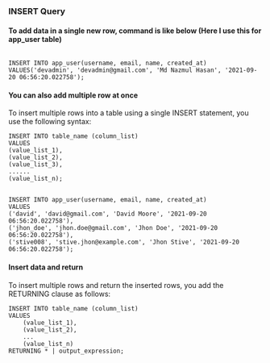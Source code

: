 ### INSERT Query

#### To add data in a single new row, command is like below (Here I use this for app_user table)

```

INSERT INTO app_user(username, email, name, created_at) VALUES('devadmin', 'devadmin@gmail.com', 'Md Nazmul Hasan', '2021-09-20 06:56:20.022758');

```

#### You can also add multiple row at once
To insert multiple rows into a table using a single INSERT statement, you use the following syntax:

```
INSERT INTO table_name (column_list)
VALUES
(value_list_1),
(value_list_2),
(value_list_3),
......
(value_list_n);
```


```

INSERT INTO app_user(username, email, name, created_at) 
VALUES
('david', 'david@gmail.com', 'David Moore', '2021-09-20 06:56:20.022758'),
('jhon_doe', 'jhon.doe@gmail.com', 'Jhon Doe', '2021-09-20 06:56:20.022758'),
('stive008', 'stive.jhon@example.com', 'Jhon Stive', '2021-09-20 06:56:20.022758');

```

#### Insert data and return

To insert multiple rows and return the inserted rows, you add the RETURNING clause as follows:

```
INSERT INTO table_name (column_list)
VALUES
    (value_list_1),
    (value_list_2),
    ...
    (value_list_n)
RETURNING * | output_expression;
```